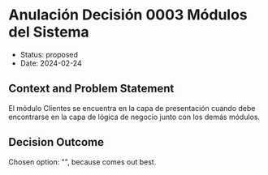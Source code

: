 # Anulación Decisión 0003 Módulos del Sistema

* Status: proposed
* Date: 2024-02-24

## Context and Problem Statement

El módulo Clientes se encuentra en la capa de presentación cuando debe encontrarse en la capa de lógica de negocio junto con los demás módulos.

## Decision Outcome

Chosen option: "", because comes out best.
